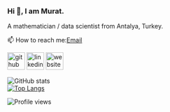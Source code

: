 ### Hi 🤘, I am Murat.

A mathematician / data scientist from Antalya, Turkey.

📫 How to reach me:[Email](mailto:muratkoptur@yandex.com)

[<img src='https://cdn.jsdelivr.net/npm/simple-icons@3.0.1/icons/github.svg' alt='github' height='40'>](https://github.com/mrtkp9993)  [<img src='https://cdn.jsdelivr.net/npm/simple-icons@3.0.1/icons/linkedin.svg' alt='linkedin' height='40'>](https://www.linkedin.com/in/muratkoptur/)  [<img src='https://cdn.jsdelivr.net/npm/simple-icons@3.0.1/icons/icloud.svg' alt='website' height='40'>](https://muratkoptur.com)  

![GitHub stats](https://github-readme-stats.vercel.app/api?username=mrtkp9993&show_icons=true)  
[![Top Langs](https://github-readme-stats.vercel.app/api/top-langs/?username=mrtkp9993&hide=css)](https://github-readme-stats.vercel.app/api/top-langs/?username=mrtkp9993&hide=css)

![Profile views](https://gpvc.arturio.dev/mrtkp9993)  
